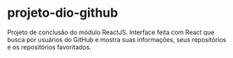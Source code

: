 # projeto-dio-github
Projeto de conclusão do módulo ReactJS.
Interface feita com React que busca por usuários do GitHub e mostra suas informações, seus repositórios e os repositórios favoritados.
